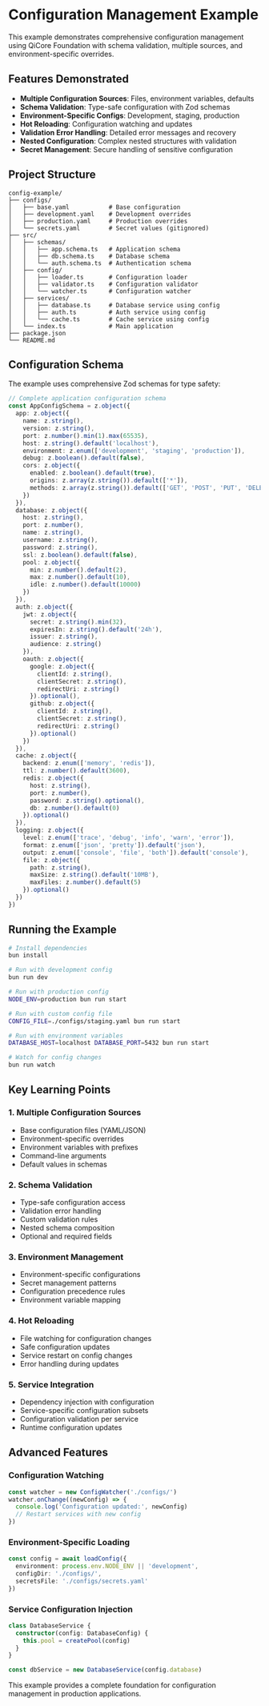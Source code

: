 # Configuration Management Example

This example demonstrates comprehensive configuration management using QiCore Foundation with schema validation, multiple sources, and environment-specific overrides.

## Features Demonstrated

- **Multiple Configuration Sources**: Files, environment variables, defaults
- **Schema Validation**: Type-safe configuration with Zod schemas
- **Environment-Specific Configs**: Development, staging, production
- **Hot Reloading**: Configuration watching and updates
- **Validation Error Handling**: Detailed error messages and recovery
- **Nested Configuration**: Complex nested structures with validation
- **Secret Management**: Secure handling of sensitive configuration

## Project Structure

```
config-example/
├── configs/
│   ├── base.yaml           # Base configuration
│   ├── development.yaml    # Development overrides
│   ├── production.yaml     # Production overrides
│   └── secrets.yaml        # Secret values (gitignored)
├── src/
│   ├── schemas/
│   │   ├── app.schema.ts   # Application schema
│   │   ├── db.schema.ts    # Database schema
│   │   └── auth.schema.ts  # Authentication schema
│   ├── config/
│   │   ├── loader.ts       # Configuration loader
│   │   ├── validator.ts    # Configuration validator
│   │   └── watcher.ts      # Configuration watcher
│   ├── services/
│   │   ├── database.ts     # Database service using config
│   │   ├── auth.ts         # Auth service using config
│   │   └── cache.ts        # Cache service using config
│   └── index.ts            # Main application
├── package.json
└── README.md
```

## Configuration Schema

The example uses comprehensive Zod schemas for type safety:

```typescript
// Complete application configuration schema
const AppConfigSchema = z.object({
  app: z.object({
    name: z.string(),
    version: z.string(),
    port: z.number().min(1).max(65535),
    host: z.string().default('localhost'),
    environment: z.enum(['development', 'staging', 'production']),
    debug: z.boolean().default(false),
    cors: z.object({
      enabled: z.boolean().default(true),
      origins: z.array(z.string()).default(['*']),
      methods: z.array(z.string()).default(['GET', 'POST', 'PUT', 'DELETE'])
    })
  }),
  database: z.object({
    host: z.string(),
    port: z.number(),
    name: z.string(),
    username: z.string(),
    password: z.string(),
    ssl: z.boolean().default(false),
    pool: z.object({
      min: z.number().default(2),
      max: z.number().default(10),
      idle: z.number().default(10000)
    })
  }),
  auth: z.object({
    jwt: z.object({
      secret: z.string().min(32),
      expiresIn: z.string().default('24h'),
      issuer: z.string(),
      audience: z.string()
    }),
    oauth: z.object({
      google: z.object({
        clientId: z.string(),
        clientSecret: z.string(),
        redirectUri: z.string()
      }).optional(),
      github: z.object({
        clientId: z.string(),
        clientSecret: z.string(),
        redirectUri: z.string()
      }).optional()
    })
  }),
  cache: z.object({
    backend: z.enum(['memory', 'redis']),
    ttl: z.number().default(3600),
    redis: z.object({
      host: z.string(),
      port: z.number(),
      password: z.string().optional(),
      db: z.number().default(0)
    }).optional()
  }),
  logging: z.object({
    level: z.enum(['trace', 'debug', 'info', 'warn', 'error']),
    format: z.enum(['json', 'pretty']).default('json'),
    output: z.enum(['console', 'file', 'both']).default('console'),
    file: z.object({
      path: z.string(),
      maxSize: z.string().default('10MB'),
      maxFiles: z.number().default(5)
    }).optional()
  })
})
```

## Running the Example

```bash
# Install dependencies
bun install

# Run with development config
bun run dev

# Run with production config
NODE_ENV=production bun run start

# Run with custom config file
CONFIG_FILE=./configs/staging.yaml bun run start

# Run with environment variables
DATABASE_HOST=localhost DATABASE_PORT=5432 bun run start

# Watch for config changes
bun run watch
```

## Key Learning Points

### 1. Multiple Configuration Sources
- Base configuration files (YAML/JSON)
- Environment-specific overrides
- Environment variables with prefixes
- Command-line arguments
- Default values in schemas

### 2. Schema Validation
- Type-safe configuration access
- Validation error handling
- Custom validation rules
- Nested schema composition
- Optional and required fields

### 3. Environment Management
- Environment-specific configurations
- Secret management patterns
- Configuration precedence rules
- Environment variable mapping

### 4. Hot Reloading
- File watching for configuration changes
- Safe configuration updates
- Service restart on config changes
- Error handling during updates

### 5. Service Integration
- Dependency injection with configuration
- Service-specific configuration subsets
- Configuration validation per service
- Runtime configuration updates

## Advanced Features

### Configuration Watching
```typescript
const watcher = new ConfigWatcher('./configs/')
watcher.onChange((newConfig) => {
  console.log('Configuration updated:', newConfig)
  // Restart services with new config
})
```

### Environment-Specific Loading
```typescript
const config = await loadConfig({
  environment: process.env.NODE_ENV || 'development',
  configDir: './configs/',
  secretsFile: './configs/secrets.yaml'
})
```

### Service Configuration Injection
```typescript
class DatabaseService {
  constructor(config: DatabaseConfig) {
    this.pool = createPool(config)
  }
}

const dbService = new DatabaseService(config.database)
```

This example provides a complete foundation for configuration management in production applications.